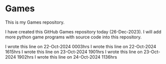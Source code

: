 # Games

This is my Games repository.

I have created this GitHub Games repository today (26-Dec-2023).
I will add more python game programs with source code into this repository. 

I wrote this line on 22-Oct-2024 0003hrs
I wrote this line on 22-Oct-2024 1615hrs
I wrote this line on 23-Oct-2024 1901hrs
I wrote this line on 23-Oct-2024 1902hrs
I wrote this line on 24-Oct-2024 1136hrs
